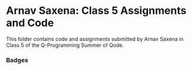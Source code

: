 # Arnav Saxena: Class 5 Assignments and Code
This folder contains code and assignments submitted by Arnav Saxena in Class 5 of the Q-Programming Summer of Qode.
### Badges